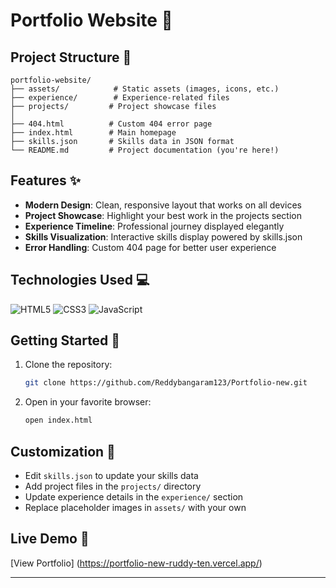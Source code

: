# Portfolio Website 🌟

## Project Structure 📂

```
portfolio-website/
├── assets/            # Static assets (images, icons, etc.)
├── experience/        # Experience-related files
├── projects/         # Project showcase files
│
├── 404.html          # Custom 404 error page
├── index.html        # Main homepage
├── skills.json       # Skills data in JSON format
└── README.md         # Project documentation (you're here!)
```

## Features ✨

- **Modern Design**: Clean, responsive layout that works on all devices
- **Project Showcase**: Highlight your best work in the projects section
- **Experience Timeline**: Professional journey displayed elegantly
- **Skills Visualization**: Interactive skills display powered by skills.json
- **Error Handling**: Custom 404 page for better user experience

## Technologies Used 💻

![HTML5](https://img.shields.io/badge/-HTML5-E34F26?style=flat&logo=html5&logoColor=white)
![CSS3](https://img.shields.io/badge/-CSS3-1572B6?style=flat&logo=css3&logoColor=white)
![JavaScript](https://img.shields.io/badge/-JavaScript-F7DF1E?style=flat&logo=javascript&logoColor=black)

## Getting Started 🚀

1. Clone the repository:
   ```bash
   git clone https://github.com/Reddybangaram123/Portfolio-new.git
   ```

2. Open in your favorite browser:
   ```bash
   open index.html
   ```

## Customization 🎨

- Edit `skills.json` to update your skills data
- Add project files in the `projects/` directory
- Update experience details in the `experience/` section
- Replace placeholder images in `assets/` with your own

## Live Demo 🔗

[View Portfolio] (https://portfolio-new-ruddy-ten.vercel.app/)

---

